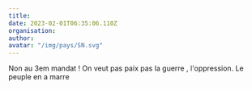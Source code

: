 ```yaml
---
title: 
date: 2023-02-01T06:35:06.110Z
organisation: 
author: 
avatar: "/img/pays/SN.svg"
---
```


Non au 3em mandat ! On veut   pas paix pas la guerre , l'oppression. Le peuple en a marre
